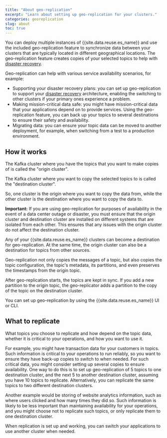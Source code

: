 ```yaml
---
title: "About geo-replication"
excerpt: "Learn about setting up geo-replication for your clusters."
categories: georeplication
slug: about
toc: true
---
```


You can deploy multiple instances of {{site.data.reuse.es_name}} and use the included geo-replication feature to synchronize data between your clusters that are typically located in different geographical locations. The geo-replication feature creates copies of your selected topics to help with [disaster recovery](../disaster-recovery).

Geo-replication can help with various service availability scenarios, for example:

* Supporting your disaster recovery plans: you can set up geo-replication to support your [disaster recovery](../disaster-recovery) architecture, enabling the switching to other clusters if your primary ones experience a problem.
* Making mission-critical data safe: you might have mission-critical data that your applications depend on to provide services. Using the geo-replication feature, you can back up your topics to several destinations to ensure their safety and availability.
* Migrating data: you can ensure your topic data can be moved to another deployment, for example, when switching from a test to a production environment.


## How it works

The Kafka cluster where you have the topics that you want to make copies of is called the "origin cluster".

The Kafka cluster where you want to copy the selected topics to is called the "destination cluster".

So, one cluster is the origin where you want to copy the data from, while the other cluster is the destination where you want to copy the data to.

**Important:** If you are using geo-replication for purposes of availability in the event of a data center outage or disaster, you must ensure that the origin cluster and destination cluster are installed on different systems that are isolated from each other. This ensures that any issues with the origin cluster do not affect the destination cluster.

Any of your {{site.data.reuse.es_name}} clusters can become a destination for geo-replication. At the same time, the origin cluster can also be a destination for topics from other sources.

Geo-replication not only copies the messages of a topic, but also copies the topic configuration, the topic's metadata, its partitions, and even preserves the timestamps from the origin topic.

After geo-replication starts, the topics are kept in sync. If you add a new partition to the origin topic, the geo-replicator adds a partition to the copy of the topic on the destination cluster.

You can set up geo-replication by using the {{site.data.reuse.es_name}} UI or CLI.

## What to replicate

What topics you choose to replicate and how depend on the topic data, whether it is critical to your operations, and how you want to use it.

For example, you might have transaction data for your customers in topics. Such information is critical to your operations to run reliably, so you want to ensure they have back-up copies to switch to when needed. For such critical data, you might consider setting up several copies to ensure availability. One way to do this is to set up geo-replication of 5 topics to one destination cluster, and the next 5 to another destination cluster, assuming you have 10 topics to replicate. Alternatively, you can replicate the same topics to two different destination clusters.

Another example would be storing of website analytics information, such as where users clicked and how many times they did so. Such information is likely to be less important than maintaining availability for your operations, and you might choose not to replicate such topics, or only replicate them to one destination cluster.

When replication is set up and working, you can switch your applications to use another cluster when needed.
